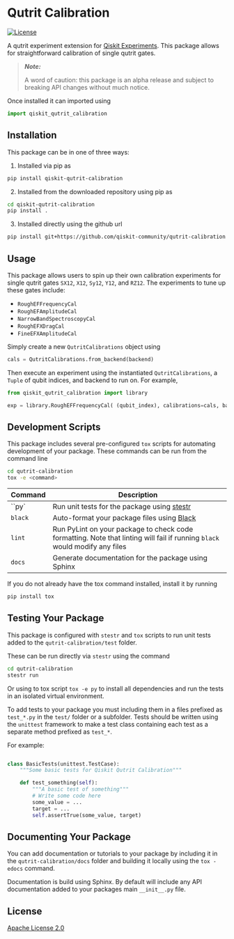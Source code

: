 # Qutrit Calibration

[![License](https://img.shields.io/github/license/Qiskit/qiskit-experiments.svg?style=popout-square)](https://opensource.org/licenses/Apache-2.0)

A qutrit experiment extension for [Qiskit Experiments](https://github.com/Qiskit/qiskit-experiments).  This package allows for straightforward calibration of single qutrit gates.

> **_Note:_** 
> 
> A word of caution: this package is an alpha release and subject to breaking API changes without much notice.

Once installed it can imported using

```python
import qiskit_qutrit_calibration
```

## Installation

This package can be in one of three ways:

1. Installed via pip as
```bash
pip install qiskit-qutrit-calibration
```

2. Installed from the downloaded repository using pip as

```bash
cd qiskit-qutrit-calibration
pip install .
```

3. Installed directly using the github url
```bash
pip install git+https://github.com/qiskit-community/qutrit-calibration
```

## Usage

This package allows users to spin up their own calibration experiments for single qutrit gates `SX12`, `X12`, `Sy12`, `Y12`, and `RZ12`.  The experiments to tune up these gates include:

- `RoughEFFrequencyCal`
- `RoughEFAmplitudeCal`
- `NarrowBandSpectroscopyCal`
- `RoughEFXDragCal`
- `FineEFXAmplitudeCal`

Simply create a new `QutritCalibrations` object using 
```python
cals = QutritCalibrations.from_backend(backend)
```
Then execute an experiment using the instantiated `QutritCalibrations`, a `Tuple` of qubit indices, and backend to run on.  For example,

```python
from qiskit_qutrit_calibration import library

exp = library.RoughEFFrequencyCal( (qubit_index), calibrations=cals, backend=backend )
```

## Development Scripts

This package includes several pre-configured `tox` scripts for automating
development of your package. These commands can be run from the command line

```bash
cd qutrit-calibration
tox -e <command>
```

| Command | Description |
| ------- | ----------- |
| ``py` | Run unit tests for the package using [stestr](https://github.com/mtreinish/stestr)|
| ``black`` | Auto-format your package files using [Black](https://github.com/psf/black) |
| ``lint`` | Run PyLint on your package to check code formatting. Note that linting will fail if running ``black`` would modify any files |
| ``docs`` | Generate documentation for the package using Sphinx |

If you do not already have the tox command installed, install it by running

```bash
pip install tox
```

## Testing Your Package

This package is configured with `stestr` and `tox` scripts to run unit tests
added to the ``qutrit-calibration/test`` folder.

These can be run directly via ``stestr`` using the command

```bash
cd qutrit-calibration
stestr run
```

Or using to tox script ``tox -e py`` to install all dependencies and run the tests
in an isolated virtual environment.

To add tests to your package you must including them in a files prefixed as
`test_*.py` in the `test/` folder or a subfolder. Tests should be written
using the ``unittest`` framework to make a test class containing each test
as a separate method prefixed as `test_*`.

For example:

```python

class BasicTests(unittest.TestCase):
    """Some basic tests for Qiskit Qutrit Calibration"""

    def test_something(self):
        """A basic test of something"""
        # Write some code here
        some_value = ...
        target = ...
        self.assertTrue(some_value, target)
```

## Documenting Your Package

You can add documentation or tutorials to your package by including it in the
``qutrit-calibration/docs`` folder and building it locally using
the ``tox -edocs`` command.

Documentation is build using Sphinx. By default will include any API documentation
added to your packages main ``__init__.py`` file.

## License

[Apache License 2.0](LICENSE.txt)
